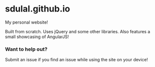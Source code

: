 sdulal.github.io
=================

My personal website!

Built from scratch. Uses jQuery and some other libraries. Also features a small showcasing of AngularJS!

### Want to help out?

Submit an issue if you find an issue while using the site on your device!

